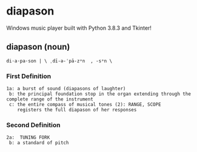 # diapason
Windows music player built with Python 3.8.3 and Tkinter! 

## diapason (noun)
    di·​a·​pa·​son | \ ˌdī-ə-ˈpā-zᵊn  , -sᵊn \

### First Definition
    1a: a burst of sound (diapasons of laughter)
     b: the principal foundation stop in the organ extending through the complete range of the instrument
     c: the entire compass of musical tones (2): RANGE, SCOPE
        registers the full diapason of her responses

### Second Definition
    2a:  TUNING FORK
     b: a standard of pitch
